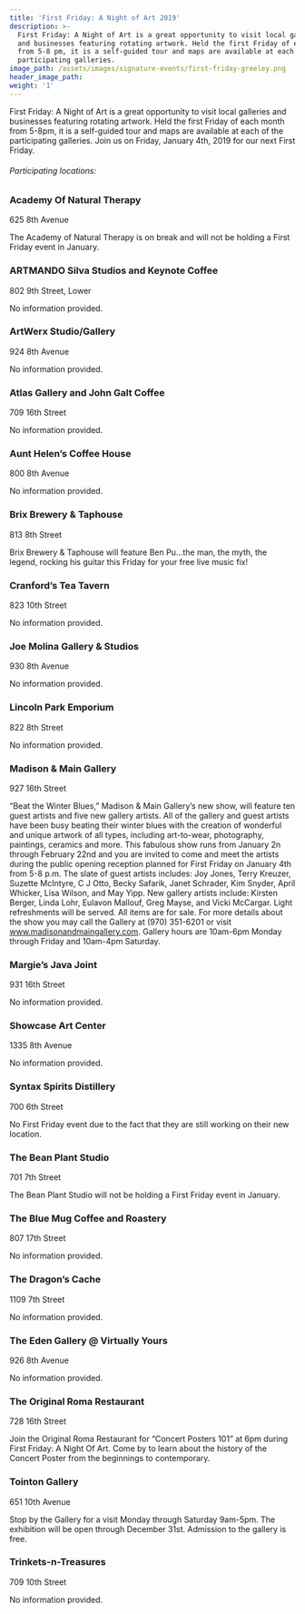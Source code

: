 ```yaml
---
title: 'First Friday: A Night of Art 2019'
description: >-
  First Friday: A Night of Art is a great opportunity to visit local galleries
  and businesses featuring rotating artwork. Held the first Friday of each month
  from 5-8 pm, it is a self-guided tour and maps are available at each of the
  participating galleries.
image_path: /assets/images/signature-events/first-friday-greeley.png
header_image_path:
weight: '1'
---
```


First Friday: A Night of Art is a great opportunity to visit local galleries and businesses featuring rotating artwork. Held the first Friday of each month from 5-8pm, it is a self-guided tour and maps are available at each of the participating galleries. Join us on Friday, January 4th, 2019 for our next First Friday.

###### *Participating locations:*

### Academy Of Natural Therapy

625 8th Avenue

The Academy of Natural Therapy is on break and will not be holding a First Friday event in January.

### ARTMANDO Silva Studios and Keynote Coffee

802 9th Street, Lower

No information provided.

### ArtWerx Studio/Gallery

924 8th Avenue

No information provided.

### Atlas Gallery and John Galt Coffee

709 16th Street

No information provided.

### Aunt Helen’s Coffee House

800 8th Avenue

No information provided.

### Brix Brewery & Taphouse

813 8th Street

Brix Brewery & Taphouse will feature Ben Pu…the man, the myth, the legend, rocking his guitar this Friday for your free live music fix!

### Cranford’s Tea Tavern

823 10th Street

No information provided.

### Joe Molina Gallery & Studios

930 8th Avenue

No information provided.

### Lincoln Park Emporium

822 8th Street

No information provided.

### Madison & Main Gallery

927 16th Street

“Beat the Winter Blues,” Madison & Main Gallery’s new show, will feature ten guest artists and five new gallery artists. All of the gallery and guest artists have been busy beating their winter blues with the creation of wonderful and unique artwork of all types, including art-to-wear, photography, paintings, ceramics and more. This fabulous show runs from January 2n through February 22nd and you are invited to come and meet the artists during the public opening reception planned for First Friday on January 4th from 5-8 p.m. The slate of guest artists includes: Joy Jones, Terry Kreuzer, Suzette McIntyre, C J Otto, Becky Safarik, Janet Schrader, Kim Snyder, April Whicker, Lisa Wilson, and May Yipp. New gallery artists include: Kirsten Berger, Linda Lohr, Eulavon Mallouf, Greg Mayse, and Vicki McCargar. Light refreshments will be served. All items are for sale. For more details about the show you may call the Gallery at (970) 351-6201 or visit www.madisonandmaingallery.com. Gallery hours are 10am-6pm Monday through Friday and 10am-4pm Saturday.

### Margie’s Java Joint

931 16th Street

No information provided.

### Showcase Art Center

1335 8th Avenue

No information provided.

### Syntax Spirits Distillery

700 6th Street

No First Friday event due to the fact that they are still working on their new location.

### The Bean Plant Studio

701 7th Street

The Bean Plant Studio will not be holding a First Friday event in January.

### The Blue Mug Coffee and Roastery

807 17th Street

No information provided.

### The Dragon’s Cache

1109 7th Street

No information provided.

### The Eden Gallery @ Virtually Yours

926 8th Avenue

No information provided.

### The Original Roma Restaurant

728 16th Street

Join the Original Roma Restaurant for “Concert Posters 101” at 6pm during First Friday: A Night Of Art. Come by to learn about the history of the Concert Poster from the beginnings to contemporary.

### Tointon Gallery

651 10th Avenue

Stop by the Gallery for a visit Monday through Saturday 9am-5pm. The exhibition will be open through December 31st. Admission to the gallery is free.

### Trinkets-n-Treasures

709 10th Street

No information provided.